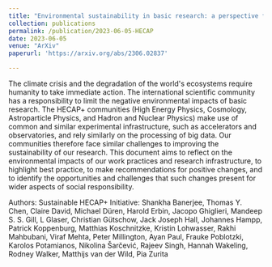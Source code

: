 ```yaml
---
title: "Environmental sustainability in basic research: a perspective from HECAP+"
collection: publications
permalink: /publication/2023-06-05-HECAP
date: 2023-06-05
venue: "ArXiv"
paperurl: 'https://arxiv.org/abs/2306.02837'

---
```


The climate crisis and the degradation of the world's ecosystems require humanity to take immediate action. The international scientific community has a responsibility to limit the negative environmental impacts of basic research. The HECAP+ communities (High Energy Physics, Cosmology, Astroparticle Physics, and Hadron and Nuclear Physics) make use of common and similar experimental infrastructure, such as accelerators and observatories, and rely similarly on the processing of big data. Our communities therefore face similar challenges to improving the sustainability of our research. This document aims to reflect on the environmental impacts of our work practices and research infrastructure, to highlight best practice, to make recommendations for positive changes, and to identify the opportunities and challenges that such changes present for wider aspects of social responsibility.

Authors: Sustainable HECAP+ Initiative: Shankha Banerjee, Thomas Y. Chen, Claire David, Michael Düren, Harold Erbin, Jacopo Ghiglieri, Mandeep S. S. Gill, L Glaser, Christian Gütschow, Jack Joseph Hall, Johannes Hampp, Patrick Koppenburg, Matthias Koschnitzke, Kristin Lohwasser, Rakhi Mahbubani, Viraf Mehta, Peter Millington, Ayan Paul, Frauke Poblotzki, Karolos Potamianos, Nikolina Šarčević, Rajeev Singh, Hannah Wakeling, Rodney Walker, Matthijs van der Wild, Pia Zurita